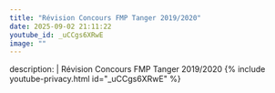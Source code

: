```yaml
---
title: "Révision Concours FMP Tanger 2019/2020"
date: 2025-09-02 21:11:22 
youtube_id: _uCCgs6XRwE
image: ""
---
```

description: |
  Révision Concours FMP Tanger 2019/2020
{% include youtube-privacy.html id="_uCCgs6XRwE" %}
